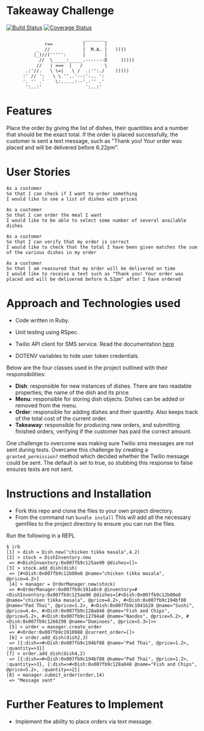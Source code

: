 # Takeaway Challenge

[![Build Status](https://travis-ci.org/aabolade/takeaway-challenge.svg?branch=master)](https://travis-ci.org/aabolade/ttakeaway-challenge)
[![Coverage Status](https://coveralls.io/repos/github/aabolade/takeaway-challenge/badge.svg?branch=master)](https://coveralls.io/github/aabolade/takeaway-challenge?branch=master)


```
                            _________
              r==           |       |
           _  //            |  M.A. |   ))))
          |_)//(''''':      |       |
            //  \_____:_____.-------D     )))))
           //   | ===  |   /        \
       .:'//.   \ \=|   \ /  .:'':./    )))))
      :' // ':   \ \ ''..'--:'-.. ':
      '. '' .'    \:.....:--'.-'' .'
       ':..:'                ':..:'

 ```

Features
========

Place the order by giving the list of dishes, their quantities and a number that should be the exact total. If the order is placed successfully, the customer is sent a text message, such as "Thank you! Your order was placed and will be delivered before  6.22pm".

User Stories
============

```
As a customer
So that I can check if I want to order something
I would like to see a list of dishes with prices

As a customer
So that I can order the meal I want
I would like to be able to select some number of several available dishes

As a customer
So that I can verify that my order is correct
I would like to check that the total I have been given matches the sum of the various dishes in my order

As a customer
So that I am reassured that my order will be delivered on time
I would like to receive a text such as "Thank you! Your order was placed and will be delivered before 6.52pm" after I have ordered
```


Approach and Technologies used
==============================

* Code written in Ruby.

* Unit testing using RSpec.

* Twilio API client for SMS service. Read the documentation [here](https://www.twilio.com/docs/api/rest/sending-messages) 

* DOTENV variables to hide user token credentials.

Below are the four classes used in the project outlined with their responsibilities:

- **Dish**: responsible for new instances of dishes. There are two readable properties; the name of the dish and its price.
- **Menu**: responsible for storing dish objects. Dishes can be added or removed from the menu.
- **Order**: responsible for adding dishes and their quantity. Also keeps track of the total cost of the current order.
- **Takeaway**: responsible for producing new orders, and submitting finished orders, verifying if the customer has paid the correct amount.

One challenge to overcome was making sure Twilio sms messages are not sent during tests. Overcame this challenge by creating a ```granted_permission?``` method which decided whether the Twilio message could be sent. The default is set to true, so stubbing this response to false ensures texts are not sent.  

Instructions and Installation
=============================

* Fork this repo and clone the files to your own project directory.
* From the command  run ``` bundle install ``` This will add all the necessary gemfiles to the project directory to ensure you can run the files.

Run the following in a REPL

```
$ irb
[1] > dish = Dish.new("chicken tikka masala",4.2)
[2] > stock = DishInventory.new
 => #<DishInventory:0x007fb9c125ae90 @dishes=[]>
[3] > stock.add_dish(dish)
 => [#<Dish:0x007fb9c12b00e8 @name="chicken tikka masala", @price=4.2>]
 [4] > manager = OrderManager.new(stock)
 => #<OrderManager:0x007fb9c191a0c8 @inventory=#<DishInventory:0x007fb9c125ae90 @dishes=[#<Dish:0x007fb9c12b00e8 @name="chicken tikka masala", @price=4.2>, #<Dish:0x007fb9c194bf88 @name="Pad Thai", @price=1.2>, #<Dish:0x007fb9c1941628 @name="Sushi", @price=4.4>, #<Dish:0x007fb9c128a848 @name="Fish and Chips", @price=5.2>, #<Dish:0x007fb9c12794a8 @name="Nandos", @price=5.2>, #<Dish:0x007fb9c1268298 @name="Dominoes", @price=5.3>]>>
 [5] > order = manager.create_order
 => #<Order:0x007fb9c1910988 @current_order=[]>
 [6] > order.add_dish(dish2,3)
 => [{:dish=>#<Dish:0x007fb9c194bf88 @name="Pad Thai", @price=1.2>, :quantity=>3}]
[7] > order.add_dish(dish4,2)
 => [{:dish=>#<Dish:0x007fb9c194bf88 @name="Pad Thai", @price=1.2>, :quantity=>3}, {:dish=>#<Dish:0x007fb9c128a848 @name="Fish and Chips", @price=5.2>, :quantity=>2}]
[8] > manager.submit_order(order,14)
 => "Message sent"
```

Further Features to Implement
=============================

* Implement the ability to place orders via text message.
